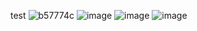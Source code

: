 test
![b57774c](https://user-images.githubusercontent.com/29729545/162225080-a2fb1728-9a20-425a-be8f-2b601ba0b67d.png)
![image](https://user-images.githubusercontent.com/29729545/162227316-62f67100-d142-4a64-9c78-8f15b94143ac.png)
![image](https://user-images.githubusercontent.com/29729545/162227832-5b45cf1f-be45-4461-985c-3bdae5478519.png)
![image](https://user-images.githubusercontent.com/29729545/162228525-fd30478a-c651-4810-9393-7a008dd5a14c.png)

